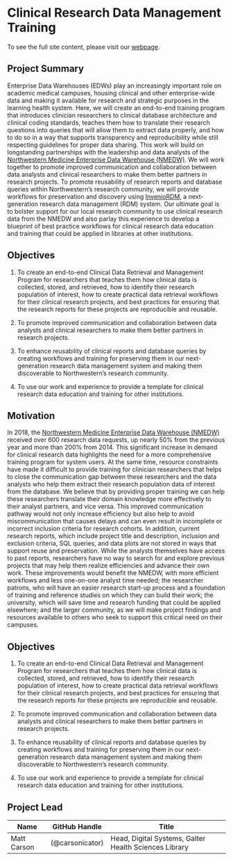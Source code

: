 # Clinical Research Data Management Training

To see the full site content, please visit our [webpage](https://galterdatalab.github.io/crdm-training/).

## Project Summary

Enterprise Data Warehouses (EDWs) play an increasingly important role on academic medical campuses, housing clinical and other enterprise-wide data and making it available for research and strategic purposes in the learning health system. Here, we will create an end-to-end training program that introduces clinician researchers to clinical database architecture and clinical coding standards, teaches them how to translate their research questions into queries that will allow them to extract data properly, and how to do so in a way that supports transparency and reproducibility while still respecting guidelines for proper data sharing. This work will build on longstanding partnerships with the leadership and data analysts of the [Northwestern Medicine Enterprise Data Warehouse (NMEDW)](https://www.nucats.northwestern.edu/resources/data-science-and-informatics/nmedw/index.html). We will work together to promote improved communication and collaboration between data analysts and clinical researchers to make them better partners in research projects. To promote reusability of research reports and database queries within Northwestern’s research community, we will provide workflows for preservation and discovery using [InvenioRDM](https://inveniosoftware.org/products/rdm/), a next-generation research data management (RDM) system. Our ultimate goal is to bolster support for our local research community to use clinical research data from the NMEDW and also parlay this experience to develop a blueprint of best practice workflows for clinical research data education and training that could be applied in libraries at other institutions.

## Objectives

1.  To create an end-to-end Clinical Data Retrieval and Management Program for researchers that teaches them how clinical data is collected, stored, and retrieved, how to identify their research population of interest, how to create practical data retrieval workflows for their clinical research projects, and best practices for ensuring that the research reports for these projects are reproducible and reusable.

2.  To promote improved communication and collaboration between data analysts and clinical researchers to make them better partners in research projects.

3.  To enhance reusability of clinical reports and database queries by creating workflows and training for preserving them in our next-generation research data management system and making them discoverable to Northwestern’s research community.

4.  To use our work and experience to provide a template for clinical research data education and training for other institutions.

## Motivation

In 2018, the [Northwestern Medicine Enterprise Data Warehouse (NMEDW)](https://www.nucats.northwestern.edu/resources/data-science-and-informatics/nmedw/index.html) received over 600 research data requests, up nearly 50% from the previous year and more than 200% from 2014. This significant increase in demand for clinical research data highlights the need for a more comprehensive training program for system users. At the same time, resource constraints have made it difficult to provide training for clinician researchers that helps to close the communication gap between these researchers and the data analysts who help them extract their research population data of interest from the database. We believe that by providing proper training we can help these researchers translate their domain knowledge more effectively to their analyst partners, and vice versa. This improved communication pathway would not only increase efficiency but also help to avoid miscommunication that causes delays and can even result in incomplete or incorrect inclusion criteria for research cohorts. In addition, current research reports, which include project title and description, inclusion and exclusion criteria, SQL queries, and data plots are not stored in ways that support reuse and preservation. While the analysts themselves have access to past reports, researchers have no way to search for and explore previous projects that may help them realize efficiencies and advance their own work. These improvements would benefit the NMEDW, with more efficient workflows and less one-on-one analyst time needed; the researcher patrons, who will have an easier research start-up process and a foundation of training and reference studies on which they can build their work; the university, which will save time and research funding that could be applied elsewhere; and the larger community, as we will make project findings and resources available to others who seek to support this critical need on their campuses.

## Objectives

1.  To create an end-to-end Clinical Data Retrieval and Management Program for researchers that teaches them how clinical data is collected, stored, and retrieved, how to identify their research population of interest, how to create practical data retrieval workflows for their clinical research projects, and best practices for ensuring that the research reports for these projects are reproducible and reusable.

2.  To promote improved communication and collaboration between data analysts and clinical researchers to make them better partners in research projects.

3.  To enhance reusability of clinical reports and database queries by creating workflows and training for preserving them in our next-generation research data management system and making them discoverable to Northwestern’s research community.

4.  To use our work and experience to provide a template for clinical research data education and training for other institutions.

## Project Lead

| **Name** | **GitHub Handle**  | **Title** |
| ---| --- | --- |
| Matt Carson | (@carsonicator) | Head, Digital Systems, Galter Health Sciences Library |
